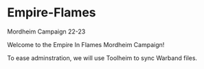 # Empire-Flames
Mordheim Campaign 22-23

Welcome to the Empire In Flames Mordheim Campaign!

To ease adminstration, we will use Toolheim to sync Warband files.
